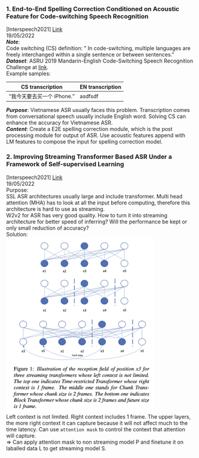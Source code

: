 ### 1. End-to-End Spelling Correction Conditioned on Acoustic Feature for Code-switching Speech Recognition
[Interspeech2021] [Link](https://www.isca-speech.org/archive/pdfs/interspeech_2021/zhang21d_interspeech.pdf)  
19/05/2022  
**_Note_**:  
Code switching (CS) definition: " In code-switching, multiple languages are freely interchanged within a single sentence or between sentences."  
**_Dataset_**: ASRU 2019 Mandarin-English Code-Switching Speech Recognition Challenge at [link](https://arxiv.org/pdf/2007.05916.pdf).  
Example samples:

| CS transcription | EN transcription |
| ---------------- | ---------------- |
| “我今天要去买一个 iPhone.” | asdfsdf |

_**Purpose**_: Vietnamese ASR usually faces this problem. Transcription comes from conversational speech usually include English word. Solving CS can enhance the accuracy for Vietnamese ASR.  
_**Content**_: Create a E2E spelling correction module, which is the post processing module for output of ASR. Use acoustic features append with LM features to compose the input for spelling correction model.

### 2. Improving Streaming Transformer Based ASR Under a Framework of Self-supervised Learning
[Interspeech2021] [Link](https://www.isca-speech.org/archive/pdfs/interspeech_2021/cao21b_interspeech.pdf)  
19/05/2022  
Purpose:  
SSL ASR architectures usually large and include transformer. Multi head attention (MHA) has to look at all the input before computing, therefore this architecture is hard to use as streaming.  
W2v2 for ASR has very good quality. How to turn it into streaming architecture for better speed of inferring? Will the performance be kept or only small reduction of accuracy?  
Solution:  
<img src="../../img/cao21b_interspeech_fig1.png" width="400"  />  
Left context is not limited. Right context includes 1 frame. The upper layers, the more right context it can capture because it will not affect much to the time latency. Can use `attention mask` to control the context that attention will capture.  
=> Can apply attention mask to non streaming model P and finetune it on laballed data L to get streaming model S.  


